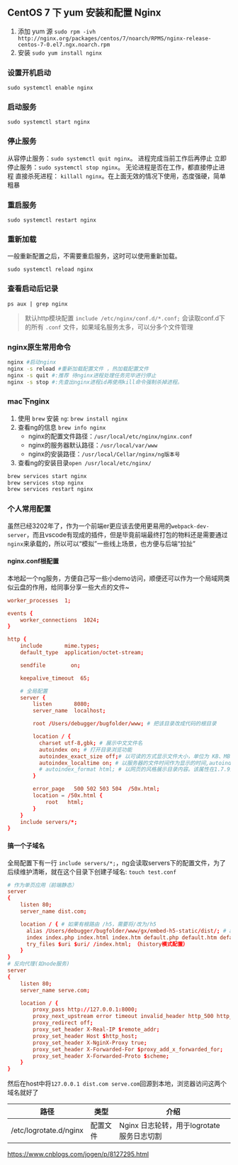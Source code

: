 ## CentOS 7 下 yum 安装和配置 Nginx
1. 添加 yum 源 `sudo rpm -ivh http://nginx.org/packages/centos/7/noarch/RPMS/nginx-release-centos-7-0.el7.ngx.noarch.rpm`
2. 安装 `sudo yum install nginx`


### 设置开机启动
`sudo systemctl enable nginx`

### 启动服务
`sudo systemctl start nginx`

### 停止服务
从容停止服务：`sudo systemctl quit nginx`。 进程完成当前工作后再停止
立即停止服务：`sudo systemctl stop nginx`。 无论进程是否在工作，都直接停止进程
直接杀死进程： `killall nginx`。在上面无效的情况下使用，态度强硬，简单粗暴

### 重启服务
`sudo systemctl restart nginx`

### 重新加载
一般重新配置之后，不需要重启服务，这时可以使用重新加载。

`sudo systemctl reload nginx`

### 查看启动后记录
`ps aux | grep nginx`

> 默认http模块配置 `include /etc/nginx/conf.d/*.conf;` 会读取conf.d下的所有 `.conf` 文件，如果域名服务太多，可以分多个文件管理


### nginx原生常用命令
```bash
nginx #启动nginx
nginx -s reload #重新加载配置文件 ，热加载配置文件
nginx -s quit #:推荐 待nginx进程处理任务完毕进行停止
nginx -s stop #:先查出nginx进程id再使用kill命令强制杀掉进程。
```

### mac下nginx
1. 使用 `brew` 安装 `ng`: `brew install nginx`
2. 查看ng的信息 `brew info nginx`
   - nginx的配置文件路径：`/usr/local/etc/nginx/nginx.conf`
   - nginx的服务器默认路径：`/usr/local/var/www`
   - nginx的安装路径：`/usr/local/Cellar/nginx/ng版本号`
3. 查看ng的安装目录`open /usr/local/etc/nginx/`

```bash
brew services start nginx
brew services stop nginx
brew services restart nginx
```

### 个人常用配置
虽然已经3202年了，作为一个前端er更应该去使用更易用的`webpack-dev-server`，而且vscode有现成的插件，但是毕竟前端最终打包的物料还是需要通过`nginx`来承载的，所以可以“模拟”一些线上场景，也方便与后端“拉扯”
#### nginx.conf根配置
本地起一个ng服务，方便自己写一些小demo访问，顺便还可以作为一个局域网类似云盘的作用，给同事分享一些大点的文件~

```conf
worker_processes  1;

events {
    worker_connections  1024;
}

http {
    include       mime.types;
    default_type  application/octet-stream;

    sendfile        on;

    keepalive_timeout  65;

    # 全局配置
    server {
        listen       8080;
        server_name  localhost;

        root /Users/debugger/bugfolder/www; # 把该目录改成代码的根目录

        location / {
          charset utf-8,gbk; # 展示中文文件名
          autoindex on; # 打开目录浏览功能
          autoindex_exact_size off;# 以可读的方式显示文件大小，单位为 KB、MB 或者 GB，autoindex_format为html格式时有效
          autoindex_localtime on; # 以服务器的文件时间作为显示的时间,autoindex_format为html格式时有效
          # autoindex_format html; # 以网页的风格展示目录内容。该属性在1.7.9及以上适用
        }

        error_page   500 502 503 504  /50x.html;
        location = /50x.html {
            root   html;
        }
    }
    include servers/*;
}
```

#### 搞一个子域名
全局配置下有一行 `include servers/*;`，ng会读取servers下的配置文件，为了后续维护清晰，就在这个目录下创建子域名: `touch test.conf`
```conf
# 作为单页应用（前端静态）
server
{
    listen 80;
    server_name dist.com;

    location / { # 如果有根路由 /h5，需要将/改为/h5
      alias /Users/debugger/bugfolder/www/gx/embed-h5-static/dist/; # alias末尾需要有 / 否则在mac下资源会无法正确匹配导致类似403的错误码
      index index.php index.html index.htm default.php default.htm default.html;
      try_files $uri $uri/ /index.html; （history模式配置）
    }
}
# 反向代理(如node服务)
server
{
    listen 80;
    server_name serve.com;

    location / {
        proxy_pass http://127.0.0.1:8000;
        proxy_next_upstream error timeout invalid_header http_500 http_502 http_503 http_504;
        proxy_redirect off;
        proxy_set_header X-Real-IP $remote_addr;
        proxy_set_header Host $http_host;
        proxy_set_header X-NginX-Proxy true;
        proxy_set_header X-Forwarded-For $proxy_add_x_forwarded_for;
        proxy_set_header X-Forwarded-Proto $scheme;
    }
}
```
然后在host中将`127.0.0.1 dist.com serve.com`回源到本地，浏览器访问这两个域名就好了


| 路径                   | 类型     | 介绍                                      |
| ---------------------- | -------- | ----------------------------------------- |
| /etc/logrotate.d/nginx | 配置文件 | Nginx 日志轮转，用于logrotate服务日志切割 |
https://www.cnblogs.com/jogen/p/8127295.html